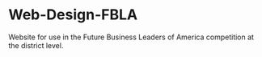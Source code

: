 Web-Design-FBLA
===============

Website for use in the Future Business Leaders of America competition at the district level.
